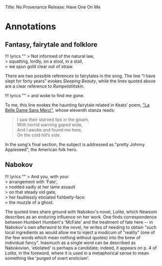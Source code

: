 Title: No Provenance
Release: Have One On Me

 # Annotations #

## Fantasy, fairytale and folklore ##

!!! lyrics ""
	> Not informed of the natural law,  
	> squatting, lordly, on a stool, in a stall,  
	> we spun gold clear out of straw.

There are two possible references to fairytales in the song. The line "I have slept for forty years" evokes *Sleeping Beauty*, while the lines quoted above are a clear reference to *Rumpelstiltskin*.

!!! lyrics ""
	> and woke to find me gone.

To me, this line evokes the haunting fairytale related in Keats' poem, ["La Belle Dame Sans Merci"](https://www.poetryfoundation.org/resources/learning/core-poems/detail/44475), whose eleventh stanza reads:

> I saw their starved lips in the gloam,  
> With horrid warning gaped wide,  
> And I awoke and found me here,  
> On the cold hill’s side. 

In the song's final section, the subject is addressed as "pretty Johnny Appleseed", the American folk hero.

## Nabokov ##

!!! lyrics ""
	> And you, with your    
	> arrangement with 'Fate',  
	> nodded sadly at her lame assault  
	> on that steady old gate,  
	> her faultlessly etiolated fishbelly-face:  
	> the muzzle of a ghost.

The quoted lines share ground with Nabokov's novel, *Lolita*, which Newsom describes as an enduring influence on her work. One finds correspondence between Humbert Humbert's 'McFate' and the treatment of fate here -- in Nabokov's own afterword to the novel, he writes of needing to obtain "such local ingredients as would allow me to inject a modicum of "reality" (one of the few words which mean nothing without quotes) into the brew of individual fancy". Inasmuch as a single word can be described as Nabokovian, 'etiolated' is perhaps a candidate; indeed, it appears on p. 4 of *Lolita*, in the foreword, where it is used in a metaphorical sense to mean something like 'purged of overt eroticism'.